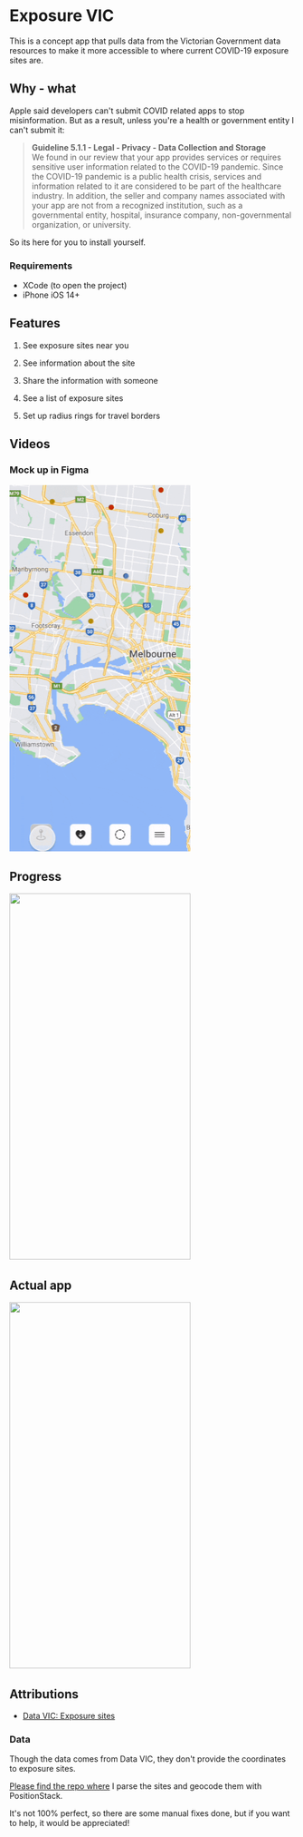 # Exposure VIC

This is a concept app that pulls data from the Victorian Government data resources to make it more accessible to where current COVID-19 exposure sites are.

## Why - what

Apple said developers can't submit COVID related apps to stop misinformation. But as a result, unless you're a health or government entity I can't submit it:

> **Guideline 5.1.1 - Legal - Privacy - Data Collection and Storage**<br>We found in our review that your app provides services or requires sensitive user information related to the COVID-19 pandemic. Since the COVID-19 pandemic is a public health crisis, services and information related to it are considered to be part of the healthcare industry. In addition, the seller and company names associated with your app are not from a recognized institution, such as a governmental entity, hospital, insurance company, non-governmental organization, or university.

So its here for you to install yourself.

### Requirements

- XCode (to open the project)
- iPhone iOS 14+

## Features

1. See exposure sites near you

1. See information about the site

1. Share the information with someone

1. See a list of exposure sites

1. Set up radius rings for travel borders

## Videos

### Mock up in Figma

<img src=".data/concept.gif" width="320" height="646"/>

## Progress

<img src=".data/progress.gif" width="320" height="646"/>

## Actual app

<img src=".data/actual.gif" width="320" height="646"/>


## Attributions

- [Data VIC: Exposure sites](https://discover.data.vic.gov.au/dataset/all-victorian-sars-cov-2-covid-19-current-exposure-sites/resource/afb52611-6061-4a2b-9110-74c920bede77)

### Data

Though the data comes from Data VIC, they don't provide the coordinates to exposure sites.

[Please find the repo where](https://github.com/markbattistella/exposure-vic-api) I parse the sites and geocode them with PositionStack.

It's not 100% perfect, so there are some manual fixes done, but if you want to help, it would be appreciated!
